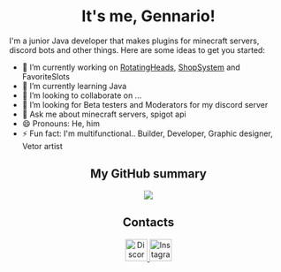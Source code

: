 <h1 align="center">It's me, <b>Gennario</b>!</h1>


I'm a junior Java developer that makes plugins for minecraft servers, discord bots and other things.
Here are some ideas to get you started:


- 🔭 I’m currently working on [RotatingHeads](https://editor.rotatingheads.eu/), [ShopSystem](https://editor.rotatingheads.eu/) and FavoriteSlots
- 🌱 I’m currently learning Java
- 👯 I’m looking to collaborate on ...
- 🤔 I’m looking for Beta testers and Moderators for my discord server
- 💬 Ask me about minecraft servers, spigot api
- 😄 Pronouns: He, him
- ⚡ Fun fact: I'm multifunctional.. Builder, Developer, Graphic designer, Vetor artist


<h2 align="center">My GitHub summary</h2>


<div align="center">
  <img src="https://github-readme-stats.vercel.app/api?username=gennario&show_icons=true&hide_border=false&count_private=true&theme=apprentice" />
</div>


<h2 align="center">Contacts</h2>


<p align="center">
  <a href="https://dsc.gg/Gennario/">
    <img alt="Discord" width="40px" src="https://cdn3.iconfinder.com/data/icons/social-network-flat-3/100/Discord-256.png" />
  </a>
      
  <a href="[https://dsc.gg/Gennario/](https://www.instagram.com/gennariogfx/)">
    <img alt="Instagram" width="40px" src="https://cdn3.iconfinder.com/data/icons/social-network-flat-3/100/Discord-256.png" />
  </a>
</p>
